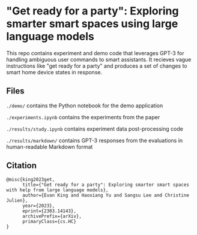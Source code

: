 # "Get ready for a party": Exploring smarter smart spaces using large language models

This repo contains experiment and demo code that leverages GPT-3 for handling ambiguous user commands to smart assistants. It recieves vague instructions like "get ready for a party" and produces a set of changes to smart home device states in response.

## Files

`./demo/` contains the Python notebook for the demo application

`./experiments.ipynb` contains the experiments from the paper

`./results/study.ipynb` contains experiment data post-processing code

`./results/markdown/` contains GPT-3 responses from the evaluations in human-readable Markdown format

## Citation

```
@misc{king2023get,
      title={"Get ready for a party": Exploring smarter smart spaces with help from large language models},
      author={Evan King and Haoxiang Yu and Sangsu Lee and Christine Julien},
      year={2023},
      eprint={2303.14143},
      archivePrefix={arXiv},
      primaryClass={cs.HC}
}
```
